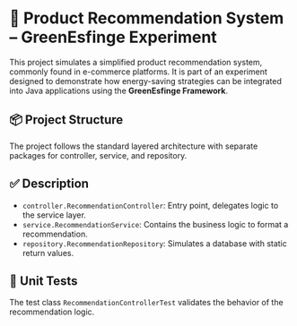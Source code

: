 # 🛒 Product Recommendation System – GreenEsfinge Experiment

This project simulates a simplified product recommendation system, commonly found in e-commerce platforms. It is part of an experiment designed to demonstrate how energy-saving strategies can be integrated into Java applications using the **GreenEsfinge Framework**.

## 📦 Project Structure

The project follows the standard layered architecture with separate packages for controller, service, and repository.

## ✅ Description

- `controller.RecommendationController`: Entry point, delegates logic to the service layer.
- `service.RecommendationService`: Contains the business logic to format a recommendation.
- `repository.RecommendationRepository`: Simulates a database with static return values.

## 🧪 Unit Tests

The test class `RecommendationControllerTest` validates the behavior of the recommendation logic.
